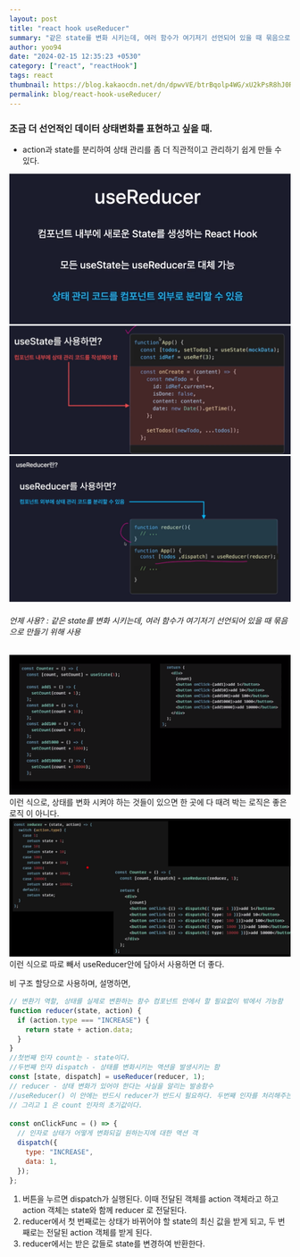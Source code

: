 ```yaml
---
layout: post
title: "react hook useReducer"
summary: "같은 state를 변화 시키는데, 여러 함수가 여기저기 선언되어 있을 때 묶음으로 만들기 위해 사용"
author: yoo94
date: "2024-02-15 12:35:23 +0530"
category: ["react", "reactHook"]
tags: react
thumbnail: https://blog.kakaocdn.net/dn/dpwvVE/btrBqolp4WG/xU2kPsR8hJ0Rpx9B1LSoZ1/img.png
permalink: blog/react-hook-useReducer/
---
```


### 조금 더 선언적인 데이터 상태변화를 표현하고 싶을 때.

- action과 state를 분리하여 상태 관리를 좀 더 직관적이고 관리하기 쉽게 만들 수 있다.

<img src="/blog/postImg/Pasted image 20240506161949.png" alt="Pasted image 20240506161949.png" style="max-width:100%;">
<img src="/blog/postImg/Pasted image 20240506162047.png" alt="Pasted image 20240506162047.png" style="max-width:100%;">
<img src="/blog/postImg/Pasted image 20240506162035.png" alt="Pasted image 20240506162035.png" style="max-width:100%;">

###### 언제 사용? : 같은 state를 변화 시키는데, 여러 함수가 여기저기 선언되어 있을 때 묶음으로 만들기 위해 사용

<img src="/blog/postImg/Pasted image 20240204234130.png" alt="Pasted image 20240204234130.png" style="max-width:100%;">
이런 식으로, 상태를 변화 시켜야 하는 것들이 있으면  한 곳에 다 때려 박는 로직은 좋은 로직 이 아니다.
<img src="/blog/postImg/Pasted image 20240204234233.png" alt="Pasted image 20240204234233.png" style="max-width:100%;">
이런 식으로 따로 빼서 useReducer안에 담아서 사용하면 더 좋다.

비 구조 할당으로 사용하며, 설명하면,

```jsx
// 변환기 역할, 상태를 실제로 변환하는 함수 컴포넌트 안에서 할 필요없이 밖에서 가능함
function reducer(state, action) {
  if (action.type === "INCREASE") {
    return state + action.data;
  }
}
//첫번째 인자 count는 - state이다.
//두번째 인자 dispatch - 상태를 변화시키는 액션을 발생시키는 함
const [state, dispatch] = useReducer(reducer, 1);
// reducer - 상태 변화가 있어야 한다는 사실을 알리는 발송함수
//useReducer() 이 안에는 반드시 reducer가 반드시 필요하다. 두번째 인자를 처리해주는 함수이다.
// 그리고 1 은 count 인자의 초기값이다.

const onClickFunc = () => {
  // 인자로 상태가 어떻게 변화되길 원하는지에 대한 액션 객
  dispatch({
    type: "INCREASE",
    data: 1,
  });
};
```

1. 버튼을 누르면 dispatch가 실행된다. 이때 전달된 객체를 action 객체라고 하고 action 객체는 state와 함께 reducer 로 전달된다.
2. reducer에서 첫 번째로는 상태가 바뀌어야 할 state의 최신 값을 받게 되고, 두 번째로는 전달된 action 객체를 받게 된다.
3. reducer에서는 받은 값들로 state를 변경하여 반환한다.
